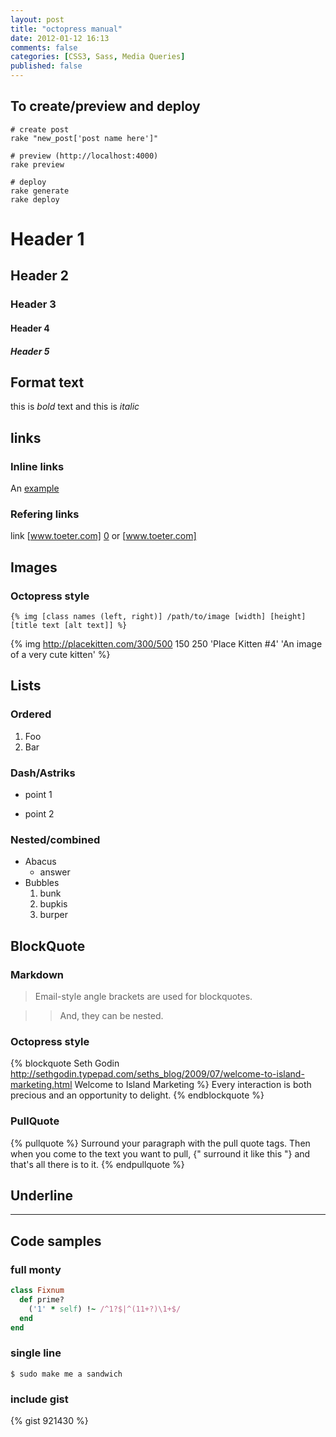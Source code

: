 ```yaml
---
layout: post
title: "octopress manual"
date: 2012-01-12 16:13
comments: false
categories: [CSS3, Sass, Media Queries]
published: false
---
```


## To create/preview and deploy

```
# create post
rake "new_post['post name here']"

# preview (http://localhost:4000)
rake preview

# deploy
rake generate
rake deploy
```

# Header 1

## Header 2

### Header 3

#### Header 4

##### Header 5

## Format text

this is *bold* text and this is _italic_

## links

### Inline links

An [example](http://example.com/ "The Example")

### Refering links

link [www.toeter.com] [0] or [www.toeter.com]

  [0]: http://www.toeter.com/ "Toeter"
  [www.toeter.com]: http://www.toeter.com/ "Toeter"

## Images

### Octopress style

`{% img [class names (left, right)] /path/to/image [width] [height] [title text [alt text]] %}`

{% img http://placekitten.com/300/500 150 250 'Place Kitten #4' 'An image of a very cute kitten' %}


## Lists

### Ordered

  1.  Foo
  2.  Bar

### Dash/Astriks

  - point 1
  * point 2

### Nested/combined

  * Abacus
    * answer
  * Bubbles
    1. bunk
    2. bupkis
    3. burper

## BlockQuote

### Markdown

> Email-style angle brackets
> are used for blockquotes.

>> And, they can be nested.

### Octopress style

{% blockquote Seth Godin http://sethgodin.typepad.com/seths_blog/2009/07/welcome-to-island-marketing.html Welcome to Island Marketing %}
Every interaction is both precious and an opportunity to delight.
{% endblockquote %}

### PullQuote

{% pullquote %}
Surround your paragraph with the pull quote tags. Then when you come to
the text you want to pull, {" surround it like this "} and that's all there is to it.
{% endpullquote %}


## Underline

---

## Code samples

### full monty

``` ruby Discover if a number is prime http://www.noulakaz.net/weblog/2007/03/18/a-regular-expression-to-check-for-prime-numbers/ Source Article
class Fixnum
  def prime?
    ('1' * self) !~ /^1?$|^(11+?)\1+$/
  end
end
```

### single line

```
$ sudo make me a sandwich
```

### include gist

{% gist 921430 %}

